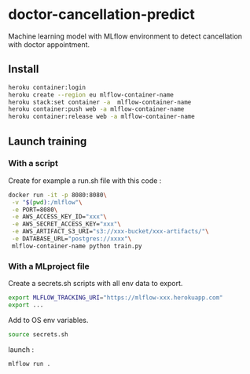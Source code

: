 # doctor-cancellation-predict

Machine learning model with MLflow environment to detect cancellation with doctor appointment.

## Install

```bash
heroku container:login
heroku create --region eu mlflow-container-name
heroku stack:set container -a  mlflow-container-name
heroku container:push web -a mlflow-container-name
heroku container:release web -a mlflow-container-name
```

## Launch training

### With a script

Create for example a run.sh file with this code :

```bash
docker run -it -p 8080:8080\
 -v "$(pwd):/mlflow"\
 -e PORT=8080\
 -e AWS_ACCESS_KEY_ID="xxx"\
 -e AWS_SECRET_ACCESS_KEY="xxx"\
 -e AWS_ARTIFACT_S3_URI="s3://xxx-bucket/xxx-artifacts/"\
 -e DATABASE_URL="postgres://xxxx"\
 mlflow-container-name python train.py
```

### With a MLproject file

Create a secrets.sh scripts with all env data to export.

```bash
export MLFLOW_TRACKING_URI="https://mlflow-xxx.herokuapp.com"
export ...
```

Add to OS env variables.

```bash
source secrets.sh
```

launch :

```bash
mlflow run .
```
